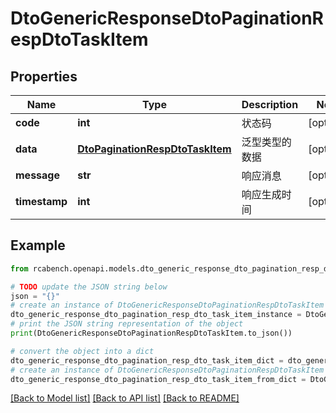 # DtoGenericResponseDtoPaginationRespDtoTaskItem


## Properties

Name | Type | Description | Notes
------------ | ------------- | ------------- | -------------
**code** | **int** | 状态码 | [optional] 
**data** | [**DtoPaginationRespDtoTaskItem**](DtoPaginationRespDtoTaskItem.md) | 泛型类型的数据 | [optional] 
**message** | **str** | 响应消息 | [optional] 
**timestamp** | **int** | 响应生成时间 | [optional] 

## Example

```python
from rcabench.openapi.models.dto_generic_response_dto_pagination_resp_dto_task_item import DtoGenericResponseDtoPaginationRespDtoTaskItem

# TODO update the JSON string below
json = "{}"
# create an instance of DtoGenericResponseDtoPaginationRespDtoTaskItem from a JSON string
dto_generic_response_dto_pagination_resp_dto_task_item_instance = DtoGenericResponseDtoPaginationRespDtoTaskItem.from_json(json)
# print the JSON string representation of the object
print(DtoGenericResponseDtoPaginationRespDtoTaskItem.to_json())

# convert the object into a dict
dto_generic_response_dto_pagination_resp_dto_task_item_dict = dto_generic_response_dto_pagination_resp_dto_task_item_instance.to_dict()
# create an instance of DtoGenericResponseDtoPaginationRespDtoTaskItem from a dict
dto_generic_response_dto_pagination_resp_dto_task_item_from_dict = DtoGenericResponseDtoPaginationRespDtoTaskItem.from_dict(dto_generic_response_dto_pagination_resp_dto_task_item_dict)
```
[[Back to Model list]](../README.md#documentation-for-models) [[Back to API list]](../README.md#documentation-for-api-endpoints) [[Back to README]](../README.md)


